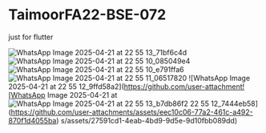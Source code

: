 # TaimoorFA22-BSE-072
just  for flutter

![WhatsApp Image 2025-04-21 at 22 55 13_71bf6c4d](https://github.com/user-attachments/assets/40f86aa1-c7b8-4215-971d-b40069b3d5dc)
![WhatsApp Image 2025-04-21 at 22 55 10_085049e4](https://github.com/user-attachments/assets/c4dcc2ad-a03e-422c-87a2-5845c7350eb2)
![WhatsApp Image 2025-04-21 at 22 55 10_e791ffa6](https://github.com/user-attachments/assets/fc2e4796-dcb8-49eb-8b64-4775f6638e97)
![WhatsApp Image 2025-04-21 at 22 55 11_06517820](https://github.com/user-attachments/assets/9271efef-57e3-4e91-be03-26378ec8af91)
![WhatsApp Image 2025-04-21 at 22 55 12_9ffd58a2](https://github.com/user-attachment![WhatsApp Image 2025-04-21 at![WhatsApp Image 2025-04-21 at 22 55 13_b7db86f2](https://github.com/user-attachments/assets/807d748f-893c-49e3-8519-5859ba734920)
 22 55 12_7444eb58](https://github.com/user-attachments/assets/eec10c06-77a2-461c-a492-870f1d4055ba)
s/assets/27591cd1-4eab-4bd9-9d5e-9d10fbb089dd)
